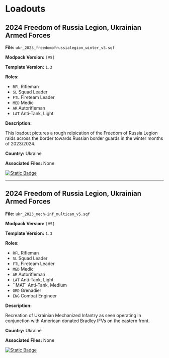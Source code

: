 # Loadouts

## 2024 Freedom of Russia Legion, Ukrainian Armed Forces
**File:** `ukr_2023_freedomofrussialegion_winter_v5.sqf`

**Modpack Version:** `[V5]`

**Template Version:** `1.3`

**Roles:** 
- `RFL` Rifleman
- `SL` Squad Leader
- `FTL` Fireteam Leader
- `MED` Medic
- `AR` Autorifleman
- `LAT` Anti-Tank, Light

**Description:**
<!-- Description -->
This loadout pictures a rough relpication of the Freedom of Russia Legion raids across the border towards Russian border guards in the winter months of 2023/2024. 

**Country:** Ukraine


**Associated Files:**
None

<a href="https://github.com/clustermod/HCMF3-Loadouts/blob/addloadouts/loadouts/ukraine/loadouts/ukr_2023_freedomofrussialegion_winter_v5.sqf">
  <img alt="Static Badge" src="https://img.shields.io/badge/File-Download_(CTRL_%2B_S)-orange?style=flat-square">
</a>

---

## 2024 Freedom of Russia Legion, Ukrainian Armed Forces
**File:** `ukr_2023_mech-inf_multicam_v5.sqf`

**Modpack Version:** `[V5]`

**Template Version:** `1.3`

**Roles:** 
- `RFL` Rifleman
- `SL` Squad Leader
- `FTL` Fireteam Leader
- `MED` Medic
- `AR` Autorifleman
- `LAT` Anti-Tank, Light
- ``MAT` Anti-Tank, Medium
- `GRD` Grenadier
- `ENG` Combat Engineer 

**Description:**
<!-- Description -->
Recreation of Ukrainian Mechanized Infantry as seen operating in conjunction with American donated Bradley IFVs on the eastern front.

**Country:** Ukraine


**Associated Files:**
None

<a href="https://github.com/clustermod/HCMF3-Loadouts/blob/addloadouts/loadouts/ukraine/loadouts/ukr_2023_mech-inf_multicam_v5.sqf">
  <img alt="Static Badge" src="https://img.shields.io/badge/File-Download_(CTRL_%2B_S)-orange?style=flat-square">
</a>